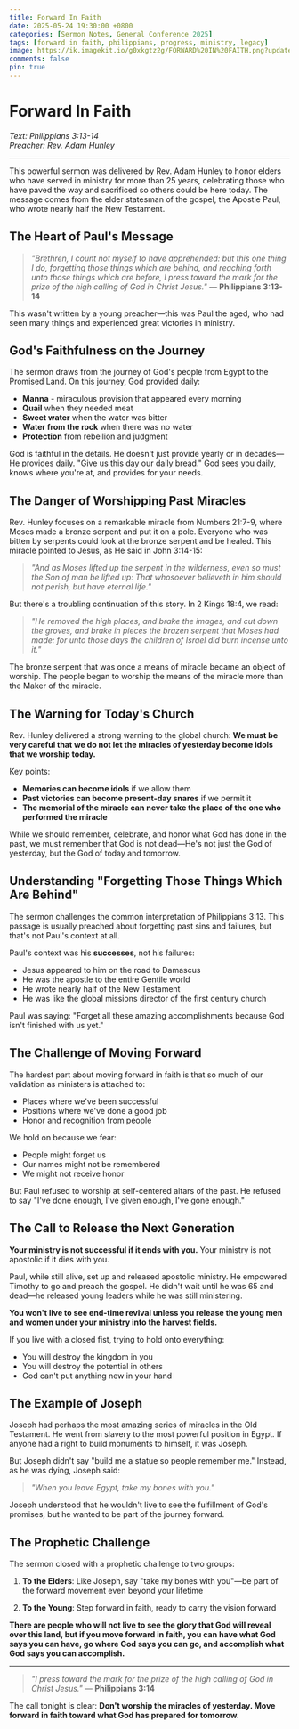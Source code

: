 ```yaml
---
title: Forward In Faith
date: 2025-05-24 19:30:00 +0800
categories: [Sermon Notes, General Conference 2025]
tags: [forward in faith, philippians, progress, ministry, legacy]
image: https://ik.imagekit.io/g0xkgtz2g/FORWARD%20IN%20FAITH.png?updatedAt=1748104521419
comments: false
pin: true
---
```


# Forward In Faith

_Text: Philippians 3:13-14_  
_Preacher: Rev. Adam Hunley_

---

This powerful sermon was delivered by Rev. Adam Hunley to honor elders who have served in ministry for more than 25 years, celebrating those who have paved the way and sacrificed so others could be here today. The message comes from the elder statesman of the gospel, the Apostle Paul, who wrote nearly half the New Testament.

## The Heart of Paul's Message

> _"Brethren, I count not myself to have apprehended: but this one thing I do, forgetting those things which are behind, and reaching forth unto those things which are before, I press toward the mark for the prize of the high calling of God in Christ Jesus."_ — **Philippians 3:13-14**

This wasn't written by a young preacher—this was Paul the aged, who had seen many things and experienced great victories in ministry.

## God's Faithfulness on the Journey

The sermon draws from the journey of God's people from Egypt to the Promised Land. On this journey, God provided daily:

- **Manna** - miraculous provision that appeared every morning
- **Quail** when they needed meat
- **Sweet water** when the water was bitter
- **Water from the rock** when there was no water
- **Protection** from rebellion and judgment

God is faithful in the details. He doesn't just provide yearly or in decades—He provides daily. "Give us this day our daily bread." God sees you daily, knows where you're at, and provides for your needs.

## The Danger of Worshipping Past Miracles

Rev. Hunley focuses on a remarkable miracle from Numbers 21:7-9, where Moses made a bronze serpent and put it on a pole. Everyone who was bitten by serpents could look at the bronze serpent and be healed. This miracle pointed to Jesus, as He said in John 3:14-15:

> _"And as Moses lifted up the serpent in the wilderness, even so must the Son of man be lifted up: That whosoever believeth in him should not perish, but have eternal life."_

But there's a troubling continuation of this story. In 2 Kings 18:4, we read:

> _"He removed the high places, and brake the images, and cut down the groves, and brake in pieces the brazen serpent that Moses had made: for unto those days the children of Israel did burn incense unto it."_

The bronze serpent that was once a means of miracle became an object of worship. The people began to worship the means of the miracle more than the Maker of the miracle.

## The Warning for Today's Church

Rev. Hunley delivered a strong warning to the global church: **We must be very careful that we do not let the miracles of yesterday become idols that we worship today.**

Key points:

- **Memories can become idols** if we allow them
- **Past victories can become present-day snares** if we permit it
- **The memorial of the miracle can never take the place of the one who performed the miracle**

While we should remember, celebrate, and honor what God has done in the past, we must remember that God is not dead—He's not just the God of yesterday, but the God of today and tomorrow.

## Understanding "Forgetting Those Things Which Are Behind"

The sermon challenges the common interpretation of Philippians 3:13. This passage is usually preached about forgetting past sins and failures, but that's not Paul's context at all.

Paul's context was his **successes**, not his failures:

- Jesus appeared to him on the road to Damascus
- He was the apostle to the entire Gentile world
- He wrote nearly half of the New Testament
- He was like the global missions director of the first century church

Paul was saying: "Forget all these amazing accomplishments because God isn't finished with us yet."

## The Challenge of Moving Forward

The hardest part about moving forward in faith is that so much of our validation as ministers is attached to:

- Places where we've been successful
- Positions where we've done a good job
- Honor and recognition from people

We hold on because we fear:

- People might forget us
- Our names might not be remembered
- We might not receive honor

But Paul refused to worship at self-centered altars of the past. He refused to say "I've done enough, I've given enough, I've gone enough."

## The Call to Release the Next Generation

**Your ministry is not successful if it ends with you.** Your ministry is not apostolic if it dies with you.

Paul, while still alive, set up and released apostolic ministry. He empowered Timothy to go and preach the gospel. He didn't wait until he was 65 and dead—he released young leaders while he was still ministering.

**You won't live to see end-time revival unless you release the young men and women under your ministry into the harvest fields.**

If you live with a closed fist, trying to hold onto everything:

- You will destroy the kingdom in you
- You will destroy the potential in others
- God can't put anything new in your hand

## The Example of Joseph

Joseph had perhaps the most amazing series of miracles in the Old Testament. He went from slavery to the most powerful position in Egypt. If anyone had a right to build monuments to himself, it was Joseph.

But Joseph didn't say "build me a statue so people remember me." Instead, as he was dying, Joseph said:

> _"When you leave Egypt, take my bones with you."_

Joseph understood that he wouldn't live to see the fulfillment of God's promises, but he wanted to be part of the journey forward.

## The Prophetic Challenge

The sermon closed with a prophetic challenge to two groups:

1. **To the Elders**: Like Joseph, say "take my bones with you"—be part of the forward movement even beyond your lifetime

2. **To the Young**: Step forward in faith, ready to carry the vision forward

**There are people who will not live to see the glory that God will reveal over this land, but if you move forward in faith, you can have what God says you can have, go where God says you can go, and accomplish what God says you can accomplish.**

---

> _"I press toward the mark for the prize of the high calling of God in Christ Jesus."_ — **Philippians 3:14**

The call tonight is clear: **Don't worship the miracles of yesterday. Move forward in faith toward what God has prepared for tomorrow.**
